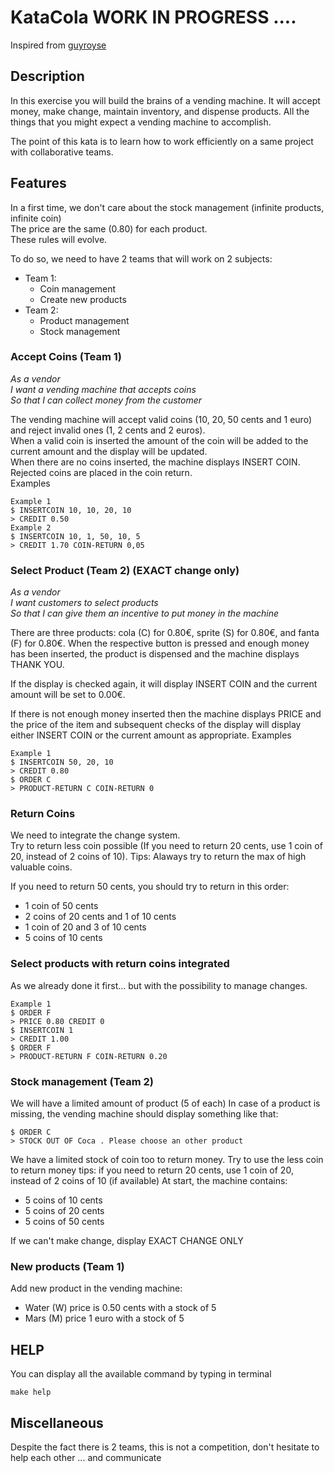 # KataCola WORK IN PROGRESS ....

Inspired from [guyroyse](https://github.com/guyroyse/vending-machine-kata)

## Description 
In this exercise you will build the brains of a vending machine. It will accept money, make change, maintain inventory, and dispense products. All the things that you might expect a vending machine to accomplish.

The point of this kata is to learn how to work efficiently on a same project with collaborative teams.

## Features
In a first time, we don't care about the stock management (infinite products, infinite coin)  
The price are the same (0.80) for each product.  
These rules will evolve.

To do so, we need to have 2 teams that will work on 2 subjects:

- Team 1:
  - Coin management
  - Create new products
- Team 2:
  - Product management
  - Stock management


### Accept Coins (Team 1)
_As a vendor_  
_I want a vending machine that accepts coins_  
_So that I can collect money from the customer_

The vending machine will accept valid coins (10, 20, 50 cents and 1 euro) and reject invalid ones (1, 2 cents and 2 euros).  
When a valid coin is inserted the amount of the coin will be added to the current amount and the display will be updated.  
When there are no coins inserted, the machine displays INSERT COIN.  
Rejected coins are placed in the coin return.  
Examples
```
Example 1
$ INSERTCOIN 10, 10, 20, 10
> CREDIT 0.50
Example 2
$ INSERTCOIN 10, 1, 50, 10, 5
> CREDIT 1.70 COIN-RETURN 0,05
```
### Select Product (Team 2) (EXACT change only)
_As a vendor_  
_I want customers to select products_  
_So that I can give them an incentive to put money in the machine_

There are three products: cola (C) for 0.80€, sprite (S) for 0.80€, and fanta (F) for 0.80€. When the respective button is pressed and enough money has been inserted, the product is dispensed and the machine displays THANK YOU.

If the display is checked again, it will display INSERT COIN and the current amount will be set to 0.00€.

If there is not enough money inserted then the machine displays PRICE and the price of the item and subsequent checks of the display will display either INSERT COIN or the current amount as appropriate.
Examples
```
Example 1
$ INSERTCOIN 50, 20, 10 
> CREDIT 0.80
$ ORDER C
> PRODUCT-RETURN C COIN-RETURN 0

```

### Return Coins

We need to integrate the change system.  
Try to return less coin possible (If you need to return 20 cents, use 1 coin of 20, instead of 2 coins of 10).
Tips: 
Alaways try to return the max of high valuable coins.  

If you need to return 50 cents, you should try to return in this order:  
 - 1 coin of 50 cents  
 - 2 coins of 20 cents and 1 of 10 cents 
 - 1 coin of 20 and 3 of 10 cents
 - 5 coins of 10 cents  


### Select products with return coins integrated

As we already done it first... but with the possibility to manage changes.
```
Example 1
$ ORDER F
> PRICE 0.80 CREDIT 0
$ INSERTCOIN 1
> CREDIT 1.00 
$ ORDER F
> PRODUCT-RETURN F COIN-RETURN 0.20

```

### Stock management (Team 2)
We will have a limited amount of product (5 of each)
In case of a product is missing, the vending machine should display something like that:
```
$ ORDER C
> STOCK OUT OF Coca . Please choose an other product

```

We have a limited stock of coin too to return money.
Try to use the less coin to return money
tips: if you need to return 20 cents,  use 1 coin of 20, instead of 2 coins of 10 (if available)
At start, the machine contains:
 - 5 coins of 10 cents
 - 5 coins of 20 cents
 - 5 coins of 50 cents

If we can't make change, display EXACT CHANGE ONLY

### New products (Team 1)
Add new product in the vending machine:
- Water (W) price is 0.50 cents with a stock of 5
- Mars (M) price 1 euro with a stock of 5

## HELP
You can display all the available command by typing in terminal
```
make help
```

## Miscellaneous
Despite the fact there is 2 teams, this is not a competition, don't hesitate to help each other ... and communicate